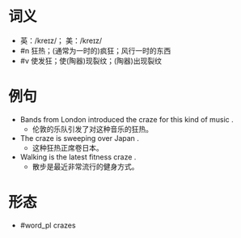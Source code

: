# 词义
- 英：/kreɪz/； 美：/kreɪz/
- #n 狂热；(通常为一时的)疯狂；风行一时的东西
- #v 使发狂；使(陶器)现裂纹；(陶器)出现裂纹
# 例句
- Bands from London introduced the craze for this kind of music .
	- 伦敦的乐队引发了对这种音乐的狂热。
- The craze is sweeping over Japan .
	- 这种狂热正席卷日本。
- Walking is the latest fitness craze .
	- 散步是最近非常流行的健身方式。
# 形态
- #word_pl crazes
